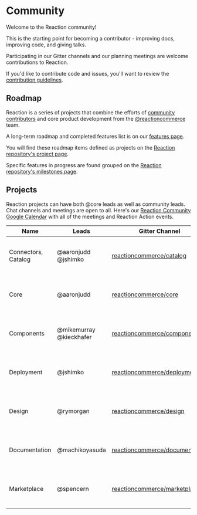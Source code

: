 # Community

Welcome to the Reaction community!

This is the starting point for becoming a contributor - improving docs, improving code, and giving talks.

Participating in our Gitter channels and our planning meetings are welcome contributions to Reaction.

If you'd like to contribute code and issues, you'll want to review the [contribution guidelines](contributing.md).

## Roadmap

Reaction is a series of projects that combine the efforts of [community contributors](https://github.com/orgs/reactioncommerce/outside-collaborators) and core product development from the [@reactioncommerce](https://github.com/orgs/reactioncommerce/people) team.

A long-term roadmap and completed features list is on our [features page](https://reactioncommerce.com/features).

You will find these roadmap items defined as projects on the [Reaction repository's project page](https://github.com/reactioncommerce/reaction/projects).

Specific features in progress are found grouped on the [Reaction repository's milestones page](https://github.com/reactioncommerce/reaction/milestones).

## Projects

Reaction projects can have both @core leads as well as community leads.
Chat channels and meetings are open to all. Here's our [Reaction Community Google Calendar](http://getrxn.io/2rcCal) with all of the meetings and Reaction Action events.

| Name                | Leads                   | Gitter Channel                                                                     | [Schedule](http://getrxn.io/2rcCal)       |
| ------------------- | ----------------------- | ---------------------------------------------------------------------------------- | ----------------------------------------- |
| Connectors, Catalog | @aaronjudd @jshimko     | [reactioncommerce/catalog](https://gitter.im/reactioncommerce/catalog)             | Every 2 weeks on Wednesday 2PM Pacific    |
| Core                | @aaronjudd              | [reactioncommerce/core](https://gitter.im/reactioncommerce/core)                   | Every 2 weeks on Wednesday 2PM Pacific    |
| Components          | @mikemurray @kieckhafer | [reactioncommerce/components](https://gitter.im/reactioncommerce/components)       | Every 2 weeks on Tuesday 3PM Pacific      |
| Deployment          | @jshimko                | [reactioncommerce/deployment](https://gitter.im/reactioncommerce/deployment)       | Every 2 weeks on Thursday 10AM Eastern    |
| Design              | @rymorgan               | [reactioncommerce/design](https://gitter.im/reactioncommerce/design)               | Every 2 weeks on Wednesday 3PM Pacific    |
| Documentation       | @machikoyasuda               | [reactioncommerce/documentation](https://gitter.im/reactioncommerce/documentation) | Monthly on the Fourth Tuesday 3:30PM Pacific |
| Marketplace         | @spencern               | [reactioncommerce/marketplace](https://gitter.im/reactioncommerce/marketplace)     | Every 2 weeks on Wednesday 7AM Pacific    |
